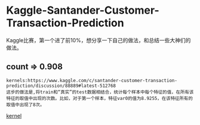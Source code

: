 # Kaggle-Santander-Customer-Transaction-Prediction
Kaggle比赛，第一个进了前10%，想分享一下自己的做法，和总结一些大神们的做法。

## count => 0.908
    kernels:https://www.kaggle.com/c/santander-customer-transaction-prediction/discussion/88889#latest-512768
    这步的做法是,将train和“真实”的test数据相结合，统计每个样本中每个特征的值，在所有该特征的取值中出现的次数。比如，对于第一个样本，特征var0的值为8.9255，在该特征所有的取值中出现了8次。
    
  <a href="https://www.kaggle.com/c/santander-customer-transaction-prediction/discussion/87486#latest-511515" taget="打开方式" name="页面锚点名称">kernel</a>
